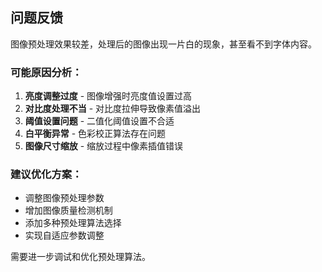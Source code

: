## 问题反馈

图像预处理效果较差，处理后的图像出现一片白的现象，甚至看不到字体内容。

### 可能原因分析：
1. **亮度调整过度** - 图像增强时亮度值设置过高
2. **对比度处理不当** - 对比度拉伸导致像素值溢出
3. **阈值设置问题** - 二值化阈值设置不合适
4. **白平衡异常** - 色彩校正算法存在问题
5. **图像尺寸缩放** - 缩放过程中像素插值错误

### 建议优化方案：
- 调整图像预处理参数
- 增加图像质量检测机制
- 添加多种预处理算法选择
- 实现自适应参数调整

需要进一步调试和优化预处理算法。
